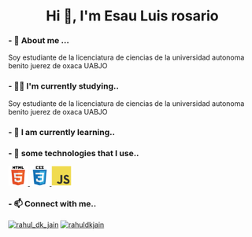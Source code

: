 <h1 align="center">Hi 👋,  I'm Esau Luis rosario </h1>

<h3 > - 🔭 About me ... </h3>
<p> Soy estudiante de la licenciatura de ciencias de la universidad autonoma benito juerez de oxaca UABJO </p> 

<h3>- 👨‍💻 I'm currently studying..</h3>
<p> Soy estudiante de la licenciatura de ciencias de la universidad autonoma benito juerez de oxaca UABJO </p> 


<h3> - 📕 I am currently learning..</h3>

<h3 > - 💬 some technologies that I use..</h3>
<p align="left">
 <a href="https://www.w3.org/html/" target="_blank"> <img src="https://raw.githubusercontent.com/devicons/devicon/master/icons/html5/html5-original-wordmark.svg" alt="html5" width="40" height="40"/> </a>
  <a href="https://www.w3schools.com/css/" target="_blank"> <img src="https://raw.githubusercontent.com/devicons/devicon/master/icons/css3/css3-original-wordmark.svg" alt="css3" width="40" height="40"/> </a>
  <a href="https://developer.mozilla.org/en-US/docs/Web/JavaScript" target="_blank"> <img src="https://raw.githubusercontent.com/devicons/devicon/master/icons/javascript/javascript-original.svg" alt="javascript" width="40" height="40"/> </a>
</p>

<h3> - 📫 Connect with me..</h3>

<p align="left">
<a href="https://instagram.com/rahul_dk_jain" target="blank"><img align="center" src="https://cdn.jsdelivr.net/npm/simple-icons@3.0.1/icons/instagram.svg" alt="rahul_dk_jain" height="30" width="40" /></a>
<a href="https://twitter.com/rahuldkjain" target="blank"><img align="center" src="https://cdn.jsdelivr.net/npm/simple-icons@3.0.1/icons/twitter.svg" alt="rahuldkjain" height="30" width="40" /></a>
</P>

